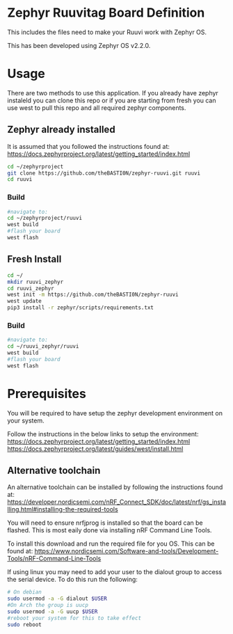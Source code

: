 # Zephyr Ruuvitag Board Definition

This includes the files need to make your Ruuvi work with Zephyr OS.

This has been developed using Zephyr OS v2.2.0.

# Usage

There are two methods to use this application. If you  already have zephyr instaleld you can clone this repo or if you are starting from fresh you can use west to pull this repo and all required zephyr components.

## Zephyr already installed

It is assumed that you followed the instructions found at:
https://docs.zephyrproject.org/latest/getting_started/index.html

```bash
cd ~/zephyrproject
git clone https://github.com/theBASTI0N/zephyr-ruuvi.git ruuvi
cd ruuvi

```

### Build
```bash
#navigate to:
cd ~/zephyrproject/ruuvi
west build
#flash your board
west flash
```

## Fresh Install

```bash
cd ~/
mkdir ruuvi_zephyr
cd ruuvi_zephyr
west init -m https://github.com/theBASTI0N/zephyr-ruuvi
west update
pip3 install -r zephyr/scripts/requirements.txt
```

### Build
```bash
#navigate to:
cd ~/ruuvi_zephyr/ruuvi
west build
#flash your board
west flash
```

# Prerequisites

You will be required to have setup the zephyr development environment on your system.

Follow the instructions in the below links to setup the environment:
https://docs.zephyrproject.org/latest/getting_started/index.html
https://docs.zephyrproject.org/latest/guides/west/install.html

## Alternative toolchain

An alternative toolchain can be installed by following the instructions found at:
https://developer.nordicsemi.com/nRF_Connect_SDK/doc/latest/nrf/gs_installing.html#installing-the-required-tools

You will need to ensure nrfjprog is installed so that the board can be flashed. This is most eaily done via installing nRF Command Line Tools.

To install this download and run the required file for you OS. This can be found at:
https://www.nordicsemi.com/Software-and-tools/Development-Tools/nRF-Command-Line-Tools

If using linux you may need to add your user to the dialout group to access the serial device. To do this run the following:

```bash
# On debian
sudo usermod -a -G dialout $USER
#On Arch the group is uucp
sudo usermod -a -G uucp $USER
#reboot your system for this to take effect
sudo reboot
```
